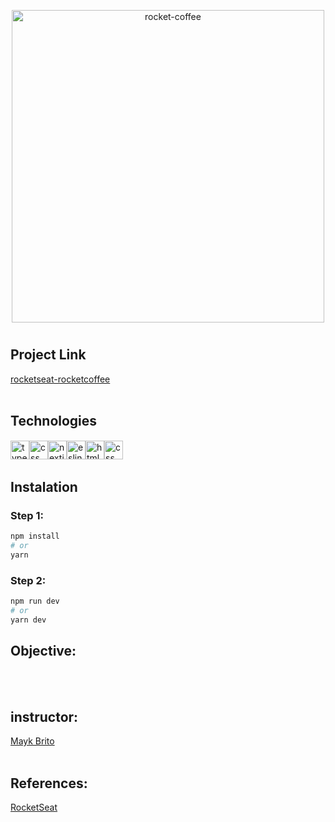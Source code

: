 <p align="center">
  <img src="https://i.ibb.co/4sZtmsL/rocketcoffee-github-transparent-1.png" alt="rocket-coffee" width="500"/> <h1></h1> 
</p>

## Project Link
[rocketseat-rocketcoffee](https://rocketseat-rocketcoffee.vercel.app/) 
<br/><br/>

## Technologies

<p style="display: flex; align-items: center;">
  <img src="https://cdn-icons-png.flaticon.com/512/5968/5968381.png" alt="typescript" width="30"/>
  <img src="https://ionicframework.com/docs/icons/logo-react-icon.png" alt="css" width="30"/> 
  <img src="https://ui-lib.com/blog/wp-content/uploads/2021/12/nextjs-boilerplate-logo.png" alt="nextjs" width="30"/> 
  <img src="https://upload.wikimedia.org/wikipedia/commons/thumb/e/e3/ESLint_logo.svg/1200px-ESLint_logo.svg.png" alt="eslint" width="30"/>
  <img src="https://cdn-icons-png.flaticon.com/512/732/732212.png" alt="html" width="30"/> 
  <img src="https://cdn-icons-png.flaticon.com/512/732/732190.png" alt="css" width="30"/>
  <br/><br/>
</p>

## Instalation

<h3>Step 1:</h3>

```bash
npm install
# or
yarn
```
<h3>Step 2:</h3>

```bash
npm run dev
# or
yarn dev
```

## Objective:
<br/><br/>
## instructor:
[Mayk Brito](https://github.com/maykbrito) 
<br/><br/>

## References:
[RocketSeat](https://www.rocketseat.com.br/) 



